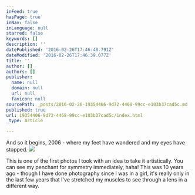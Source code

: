 ```yaml
---
inFeed: true
hasPage: true
inNav: false
inLanguage: null
starred: false
keywords: []
description: ''
datePublished: '2016-02-26T17:46:48.791Z'
dateModified: '2016-02-26T17:46:39.077Z'
title: ''
author: []
authors: []
publisher:
  name: null
  domain: null
  url: null
  favicon: null
sourcePath: _posts/2016-02-26-19354406-9d72-4468-99cc-e103b37cad5c.md
published: true
url: 19354406-9d72-4468-99cc-e103b37cad5c/index.html
_type: Article

---
```

And so it begins, 2006 - where my feet have wandered and my eyes have stopped.
![](https://the-grid-user-content.s3-us-west-2.amazonaws.com/b7b4b33c-7d59-4939-8341-1fc4f94be210.jpg)

This is one of the first photos I took with an idea to take it artistically.  You can see my penchant for symmetry immediately, haha!  This was 10 years ago - though I have done photography since I was in a girl, it's really only in the last few years that I've stretched my muscles to see through a lens in a different way.